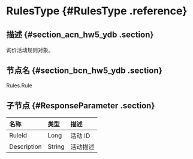# RulesType {#RulesType .reference}

## 描述 {#section_acn_hw5_ydb .section}

询价活动规则对象。

## 节点名 {#section_bcn_hw5_ydb .section}

Rules.Rule

## 子节点 {#ResponseParameter .section}

|名称|类型|描述|
|:-|:-|:-|
|RuleId|Long|活动 ID|
|Description|String|活动描述|

